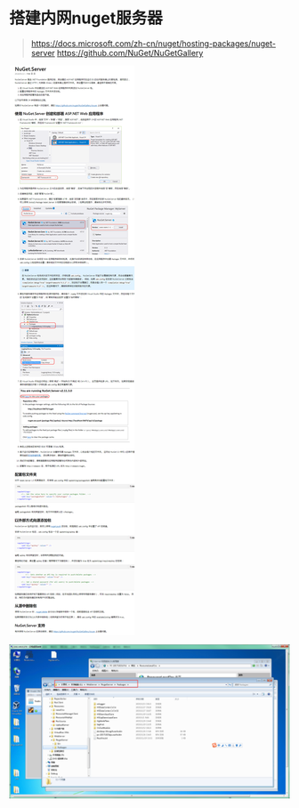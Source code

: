 # 搭建内网nuget服务器

> https://docs.microsoft.com/zh-cn/nuget/hosting-packages/nuget-server
> https://github.com/NuGet/NuGetGallery

![使用NuGet.Server](./4.搭建内网nuget服务器/使用NuGet.Server.png "使用NuGet.Server")

![发布nuget包到此目录](./4.搭建内网nuget服务器/发布nuget包到此目录.png "发布nuget包到此目录")